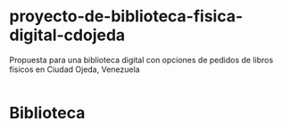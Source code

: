 # proyecto-de-biblioteca-fisica-digital-cdojeda
Propuesta para una biblioteca digital con opciones de pedidos de libros físicos en Ciudad Ojeda, Venezuela
<!DOCTYPE html>
<html>
  <head>
    <meta charset="UTF-8">
    <title>Biblioteca</title>
    <link rel="stylesheet" type="text/css" href="style.css">
  </head>
  <body>
    <main>
    <img src="" alt="" class="">
    <h1>Biblioteca</h1>
    </main>  
  </body>
</html>
